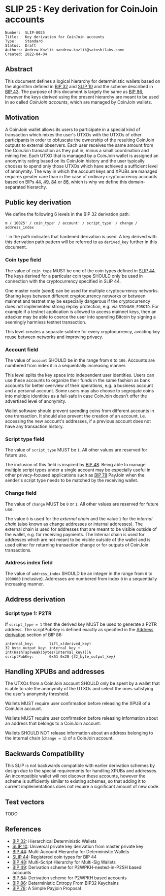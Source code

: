 # SLIP 25 : Key derivation for CoinJoin accounts

```
Number:  SLIP-0025
Title:   Key derivation for CoinJoin accounts
Type:    Standard
Status:  Draft
Authors: Andrew Kozlik <andrew.kozlik@satoshilabs.com>
Created: 2022-04-04
```

## Abstract

This document defines a logical hierarchy for deterministic wallets based on the algorithm defined in [BIP 32](https://github.com/bitcoin/bips/blob/master/bip-0032.mediawiki) and [SLIP 10](https://github.com/satoshilabs/slips/blob/master/slip-0010.md) and the scheme described in [BIP 43](https://github.com/bitcoin/bips/blob/master/bip-0043.mediawiki).
The purpose of this document is largely the same as [BIP 86](https://github.com/bitcoin/bips/blob/master/bip-0086.mediawiki), however the keys derived using the present hierarchy are meant to be used in so called *CoinJoin accounts*, which are managed by CoinJoin wallets.

## Motivation

A CoinJoin wallet allows its users to participate in a special kind of transaction which mixes the user's UTXOs with the UTXOs of other participants in order to obfuscate the ownership of the resulting CoinJoin outputs to external observers.
Each user receives the same amount from the CoinJoin transaction as they put in, minus a small coordination and mining fee.
Each UTXO that is managed by a CoinJoin wallet is assigned an anonymity rating based on its CoinJoin history and the user typically chooses to spend only those UTXOs which have achieved a sufficient level of anonymity.
The way in which the account keys and XPUBs are managed requires greater care than in the case of ordinary cryptocurrency accounts based on BIPs [44](https://github.com/bitcoin/bips/blob/master/bip-0044.mediawiki), [49](https://github.com/bitcoin/bips/blob/master/bip-0086.mediawiki), [84](https://github.com/bitcoin/bips/blob/master/bip-0084.mediawiki) or [86](https://github.com/bitcoin/bips/blob/master/bip-0086.mediawiki), which is why we define this domain-separated hierarchy.

## Public key derivation

We define the following 6 levels in the BIP 32 derivation path:

```
m / 10025' / coin_type' / account' / script_type' / change / address_index
```

`'` in the path indicates that hardened derivation is used.
A key derived with this derivation path pattern will be referred to as `derived_key` further in this document.

### Coin type field

The value of `coin_type` MUST be one of the coin types defined in [SLIP 44](https://github.com/satoshilabs/slips/blob/master/slip-0044.md).
The keys derived for a particular coin type SHOULD only be used in connection with the cryptocurrency specified in SLIP 44.

One master node (seed) can be used for multiple cryptocurrency networks.
Sharing keys between different cryptocurrency networks or between mainnet and testnet may be especially dangerous if the cryptocurrency does not implemented strong replay protection, e.g. via `SIGHASH_FORKID`.
For example if a testnet application is allowed to access mainnet keys, then an attacker may be able to coerce the user into spending Bitcoin by signing a seemingly harmless testnet transaction.

This level creates a separate subtree for every cryptocurrency, avoiding key reuse between networks and improving privacy.

### Account field

The value of `account` SHOULD be in the range from `0` to `100`.
Accounts are numbered from index `0` in a sequentially increasing manner.

This level splits the key space into independent user identities.
Users can use these accounts to organize their funds in the same fashion as bank accounts for better overview of their operations, e.g. a business account and a personal account.
Some users may also choose to segregate coins into multiple identities as a fail-safe in case CoinJoin doesn't offer the advertised level of anonymity.

Wallet software should prevent spending coins from different accounts in one transaction.
It should also prevent the creation of an account, i.e. accessing the new account's addresses, if a previous account does not have any transaction history.

### Script type field

The value of `script_type` MUST be `1`.
All other values are reserved for future use.

The inclusion of this field is inspired by [BIP 48](https://github.com/bitcoin/bips/blob/master/bip-0048.mediawiki).
Being able to manage multiple script types under a single account may be especially useful in other privacy-focused applications such as [BIP 78](https://github.com/bitcoin/bips/blob/master/bip-0078.mediawiki) PayJoin when the sender's script type needs to be matched by the receiving wallet.

### Change field

The value of `change` MUST be `0` or `1`.
All other values are reserved for future use.

The value `0` is used for the *external chain* and the value `1` for the *internal chain* (also known as change addresses or internal addresses).
The external chain is used for addresses that are meant to be visible outside of the wallet, e.g. for receiving payments.
The Internal chain is used for addresses which are not meant to be visible outside of the wallet and is used either for returning transaction change or for outputs of CoinJoin transactions.

### Address index field

The value of `address_index` SHOULD be an integer in the range from `0` to `1000000` (inclusive).
Addresses are numbered from index `0` in a sequentially increasing manner.

## Address derivation

### Script type 1: P2TR

If `script_type = 1` then the derived key MUST be used to generate a P2TR address.
The scriptPubKey is defined exactly as specified in the [Address derivation](https://github.com/bitcoin/bips/blob/master/bip-0086.mediawiki#address-derivation) section of BIP 86:

```
internal_key:       lift_x(derived_key)
32_byte_output_key: internal_key + int(HashTapTweak(bytes(internal_key)))G
scriptPubKey:       0x51 0x20 {32_byte_output_key}
```

## Handling XPUBs and addresses

The UTXOs from a CoinJoin account SHOULD only be spent by a wallet that is able to rate the anonymity of the UTXOs and select the ones satisfying the user's anonymity threshold.

Wallets MUST require user confirmation before releasing the XPUB of a CoinJoin account.

Wallets MUST require user confirmation before releasing information about an address that belongs to a CoinJoin account.

Wallets SHOULD NOT release information about an address belonging to the internal chain (`change = 1`) of a CoinJoin account.

## Backwards Compatibility

This SLIP is not backwards compatible with earlier derivation schemes by design due to the special requirements for handling XPUBs and addresses.
An incompatible wallet will not discover these accounts, however the scheme is sufficiently similar to existing schemes, so that adding it to current implementations does not require a significant amount of new code.

## Test vectors

TODO

## References

* [BIP 32](https://github.com/bitcoin/bips/blob/master/bip-0032.mediawiki): Hierarchical Deterministic Wallets
* [SLIP 10](https://github.com/satoshilabs/slips/blob/master/slip-0010.md): Universal private key derivation from master private key
* [BIP 44](https://github.com/bitcoin/bips/blob/master/bip-0044.mediawiki): Multi-Account Hierarchy for Deterministic Wallets
* [SLIP 44](https://github.com/satoshilabs/slips/blob/master/slip-0044.md): Registered coin types for BIP 44
* [BIP 48](https://github.com/bitcoin/bips/blob/master/bip-0048.mediawiki): Multi-Script Hierarchy for Multi-Sig Wallets
* [BIP 49](https://github.com/bitcoin/bips/blob/master/bip-0049.mediawiki): Derivation scheme for P2WPKH-nested-in-P2SH based accounts
* [BIP 84](https://github.com/bitcoin/bips/blob/master/bip-0084.mediawiki): Derivation scheme for P2WPKH based accounts
* [BIP 86](https://github.com/bitcoin/bips/blob/master/bip-0086.mediawiki): Deterministic Entropy From BIP32 Keychains
* [BIP 78](https://github.com/bitcoin/bips/blob/master/bip-0078.mediawiki): A Simple Payjoin Proposal
